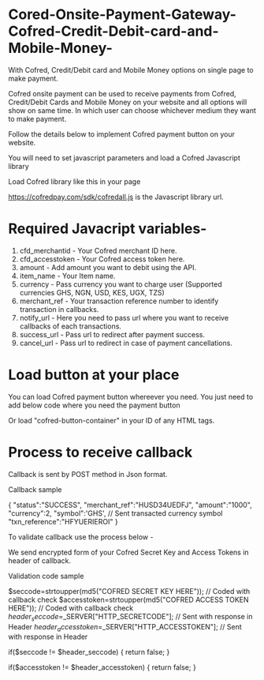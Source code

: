 # Cored-Onsite-Payment-Gateway-Cofred-Credit-Debit-card-and-Mobile-Money-
With Cofred, Credit/Debit card and Mobile Money options on single page to make payment.

Cofred onsite payment can be used to receive payments from Cofred, Credit/Debit Cards and Mobile Money on your website and all options will show on same time. In which user can choose whichever medium they want to make payment.

Follow the details below to implement Cofred payment button on your website.

You will need to set javascript parameters and load a Cofred Javascript library

Load Cofred library like this in your page

<script src="https://cofredpay.com/sdk/cofred.js"></script>

https://cofredpay.com/sdk/cofredall.js is the Javascript library url.

# Required Javacript variables-

1) cfd_merchantid - Your Cofred merchant ID here.
2) cfd_accesstoken - Your Cofred access token here.
3) amount - Add amount you want to debit using the API.
4) item_name - Your Item name.
5) currency - Pass currency you want to charge user (Supported currencies GHS, NGN, USD, KES, UGX, TZS)
6) merchant_ref - Your transaction reference number to identify transaction in callbacks.
7) notify_url - Here you need to pass url where you want to receive callbacks of each transactions.
8) success_url - Pass url to redirect after payment success.
9) cancel_url - Pass url to redirect in case of payment cancellations.

# Load button at your place

You can load Cofred payment button whereever you need. You just need to add below code where you need the payment button

<div id="cofred-button-container"></div>

Or load "cofred-button-container" in your ID of any HTML tags.

# Process to receive callback

Callback is sent by POST method in Json format.

Callback sample

{
 "status":"SUCCESS",
 "merchant_ref":"HUSD34UEDFJ",
 "amount":"1000",
 "currency":2,
 "symbol":'GHS', // Sent transacted currency symbol
 "txn_reference":"HFYUERIEROI"
}

To validate callback use the process below - 

We send encrypted form of your Cofred Secret Key and Access Tokens in header of callback.

Validation code sample

$seccode=strtoupper(md5("COFRED SECRET KEY HERE")); // Coded with callback check
$accesstoken=strtoupper(md5("COFRED ACCESS TOKEN HERE")); // Coded with callback check
$header_seccode=$_SERVER["HTTP_SECRETCODE"]; // Sent with response in Header
$header_accesstoken=$_SERVER["HTTP_ACCESSTOKEN"]; // Sent with response in Header

if($seccode != $header_seccode) { return false; }

if($accesstoken != $header_accesstoken) { return false; }
